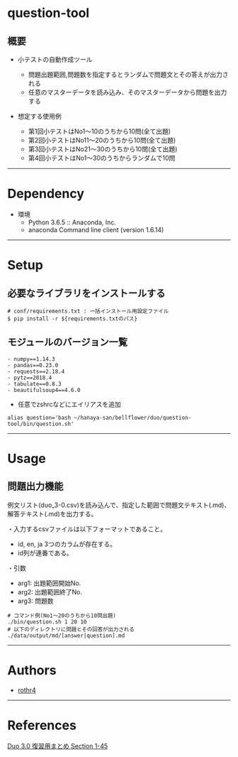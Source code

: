 # question-tool

## 概要

- 小テストの自動作成ツール
    - 問題出題範囲,問題数を指定するとランダムで問題文とその答えが出力される
    - 任意のマスターデータを読み込み、そのマスターデータから問題を出力する

- 想定する使用例
    - 第1回小テストはNo1〜10のうちから10問(全て出題)
    - 第2回小テストはNo11〜20のうちから10問(全て出題)
    - 第3回小テストはNo21〜30のうちから10問(全て出題)
    - 第4回小テストはNo1〜30のうちからランダムで10問

---

# Dependency
- 環境
    - Python 3.6.5 :: Anaconda, Inc.
    - anaconda Command line client (version 1.6.14)

---

# Setup

## 必要なライブラリをインストールする
```
# conf/requirements.txt : 一括インストール用設定ファイル
$ pip install -r ${requirements.txtのパス}
```

## モジュールのバージョン一覧
    - numpy==1.14.3
    - pandas==0.23.0
    - requests==2.18.4
    - pytz==2018.4
    - tabulate==0.8.3
    - beautifulsoup4==4.6.0

- 任意でzshrcなどにエイリアスを追加

```
alias question='bash ~/hanaya-san/bellflower/duo/question-tool/bin/question.sh'
```

---

# Usage

## 問題出力機能

例文リスト(duo_3-0.csv)を読み込んで、指定した範囲で問題文テキスト(.md)、解答テキスト(.md)を出力する。

・入力するcsvファイルは以下フォーマットであること。
 - id, en, ja 3つのカラムが存在する。
 - id列が連番である。

・引数
 - arg1: 出題範囲開始No.
 - arg2: 出題範囲終了No.
 - arg3: 問題数

```
# コマンド例(No1〜20のうちから10問出題)
./bin/question.sh 1 20 10
# 以下のディレクトリに問題とその回答が出力される
./data/output/md/[answer|question].md
```

---

# Authors

- [rothr4](https://github.com/rothr4)

---

# References

[Duo 3.0 復習用まとめ Section 1-45](https://quizlet.com/5792378/duo-30-%E5%BE%A9%E7%BF%92%E7%94%A8%E3%81%BE%E3%81%A8%E3%82%81-section-1-45-flash-cards/)

